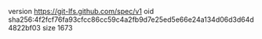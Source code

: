 version https://git-lfs.github.com/spec/v1
oid sha256:4f2fcf76fa93cfcc86cc59c4a2fb9d7e25ed5e66e24a134d06d3d64d4822bf03
size 1673
